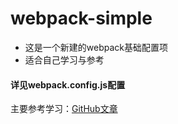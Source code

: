 # webpack-simple

- 这是一个新建的webpack基础配置项
- 适合自己学习与参考

#### 详见webpack.config.js配置

主要参考学习：[GitHub文章](https://github.com/wallstreetcn/webpack-and-spa-guide)
